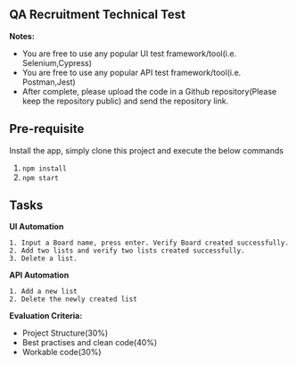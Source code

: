 ## QA Recruitment Technical Test

**Notes:**

- You are free to use any popular UI test framework/tool(i.e. Selenium,Cypress)
- You are free to use any popular API test framework/tool(i.e. Postman,Jest)
- After complete, please upload the code in a Github repository(Please keep the repository public) and send the repository link.

## Pre-requisite

Install the app, simply clone this project and execute the below commands

1. `npm install`
2. `npm start`

## Tasks

**UI Automation**

```
1. Input a Board name, press enter. Verify Board created successfully.
2. Add two lists and verify two lists created successfully.
3. Delete a list.
```

**API Automation**

```
1. Add a new list
2. Delete the newly created list
```

**Evaluation Criteria:**

- Project Structure(30%)
- Best practises and clean code(40%)
- Workable code(30%)
